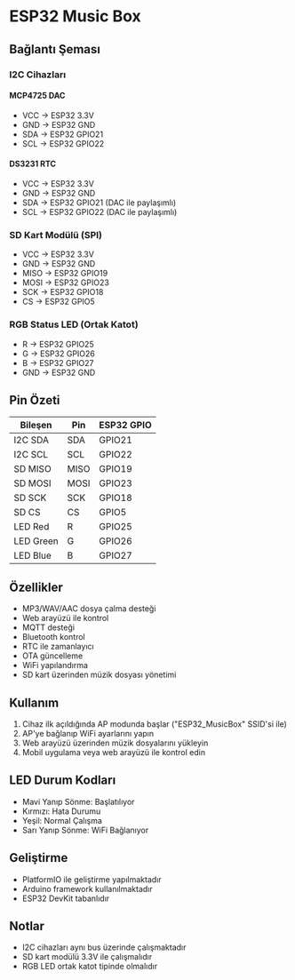 # ESP32 Music Box

## Bağlantı Şeması

### I2C Cihazları
#### MCP4725 DAC
- VCC -> ESP32 3.3V
- GND -> ESP32 GND
- SDA -> ESP32 GPIO21
- SCL -> ESP32 GPIO22

#### DS3231 RTC
- VCC -> ESP32 3.3V
- GND -> ESP32 GND
- SDA -> ESP32 GPIO21 (DAC ile paylaşımlı)
- SCL -> ESP32 GPIO22 (DAC ile paylaşımlı)

### SD Kart Modülü (SPI)
- VCC -> ESP32 3.3V
- GND -> ESP32 GND
- MISO -> ESP32 GPIO19
- MOSI -> ESP32 GPIO23
- SCK -> ESP32 GPIO18
- CS -> ESP32 GPIO5

### RGB Status LED (Ortak Katot)
- R -> ESP32 GPIO25
- G -> ESP32 GPIO26
- B -> ESP32 GPIO27
- GND -> ESP32 GND

## Pin Özeti
| Bileşen | Pin | ESP32 GPIO |
|---------|-----|------------|
| I2C SDA | SDA | GPIO21 |
| I2C SCL | SCL | GPIO22 |
| SD MISO | MISO | GPIO19 |
| SD MOSI | MOSI | GPIO23 |
| SD SCK | SCK | GPIO18 |
| SD CS | CS | GPIO5 |
| LED Red | R | GPIO25 |
| LED Green | G | GPIO26 |
| LED Blue | B | GPIO27 |

## Özellikler
- MP3/WAV/AAC dosya çalma desteği
- Web arayüzü ile kontrol
- MQTT desteği
- Bluetooth kontrol
- RTC ile zamanlayıcı
- OTA güncelleme
- WiFi yapılandırma
- SD kart üzerinden müzik dosyası yönetimi

## Kullanım
1. Cihaz ilk açıldığında AP modunda başlar ("ESP32_MusicBox" SSID'si ile)
2. AP'ye bağlanıp WiFi ayarlarını yapın
3. Web arayüzü üzerinden müzik dosyalarını yükleyin
4. Mobil uygulama veya web arayüzü ile kontrol edin

## LED Durum Kodları
- Mavi Yanıp Sönme: Başlatılıyor
- Kırmızı: Hata Durumu
- Yeşil: Normal Çalışma
- Sarı Yanıp Sönme: WiFi Bağlanıyor

## Geliştirme
- PlatformIO ile geliştirme yapılmaktadır
- Arduino framework kullanılmaktadır
- ESP32 DevKit tabanlıdır

## Notlar
- I2C cihazları aynı bus üzerinde çalışmaktadır
- SD kart modülü 3.3V ile çalışmalıdır
- RGB LED ortak katot tipinde olmalıdır 